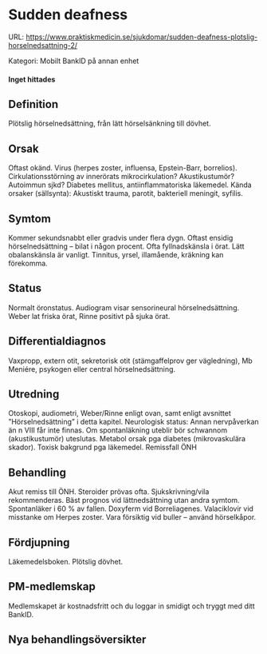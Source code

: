 # Sudden deafness

URL: https://www.praktiskmedicin.se/sjukdomar/sudden-deafness-plotslig-horselnedsattning-2/



Kategori: Mobilt BankID på annan enhet

#### Inget hittades

## Definition

Plötslig hörselnedsättning, från lätt hörselsänkning till dövhet.

## Orsak

Oftast okänd. Virus (herpes zoster, influensa, Epstein-Barr, borrelios). Cirkulationsstörning av innerörats mikrocirkulation? Akustikustumör? Autoimmun sjkd? Diabetes mellitus, antiinflammatoriska läkemedel.
Kända orsaker (sällsynta): Akustiskt trauma, parotit, bakteriell meningit, syfilis.

## Symtom

Kommer sekundsnabbt eller gradvis under flera dygn. Oftast ensidig hörselnedsättning – bilat i någon procent. Ofta fyllnadskänsla i örat. Lätt obalanskänsla är vanligt. Tinnitus, yrsel, illamående, kräkning kan förekomma.

## Status

Normalt öronstatus.
Audiogram visar sensorineural hörselnedsättning.
Weber lat friska örat, Rinne positivt på sjuka örat.

## Differentialdiagnos

Vaxpropp, extern otit, sekretorisk otit (stämgaffelprov ger vägledning), Mb Meniére, psykogen eller central hörselnedsättning.

## Utredning

Otoskopi, audiometri, Weber/Rinne enligt ovan, samt enligt avsnittet ”Hörselnedsättning” i detta kapitel. Neurologisk status: Annan nervpåverkan än n VIII får inte finnas. Om spontanläkning uteblir bör schwannom (akustikustumör) uteslutas. Metabol orsak pga diabetes (mikrovaskulära skador). Toxisk bakgrund pga läkemedel. Remissfall ÖNH

## Behandling

Akut remiss till ÖNH. Steroider prövas ofta. Sjukskrivning/vila rekommenderas. Bäst prognos vid lättnedsättning utan andra symtom. Spontanläker i 60 % av fallen. Doxyferm vid Borreliagenes. Valaciklovir vid misstanke om Herpes zoster. Vara försiktig vid buller – använd hörselkåpor.

## Fördjupning

Läkemedelsboken. Plötslig dövhet.

## PM-medlemskap

Medlemskapet är kostnadsfritt och du loggar in smidigt och tryggt med ditt BankID.

## Nya behandlingsöversikter

